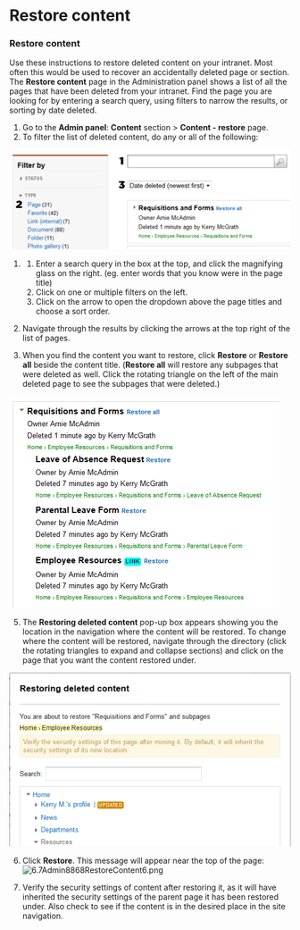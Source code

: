 # Restore content

### Restore content

Use these instructions to restore deleted content on your intranet. Most often this would be used to recover an accidentally deleted page or section. The **Restore content** page in the Administration panel shows a list of all the pages that have been deleted from your intranet. Find the page you are looking for by entering a search query, using filters to narrow the results, or sorting by date deleted.

1. Go to the **Admin panel**: **Content** section &gt; **Content - restore** page.
2. To filter the list of deleted content, do any or all of the following:

![](../../.gitbook/assets/1%20%2894%29.png)

1. 1. Enter a search query in the box at the top, and click the magnifying glass on the right. \(eg. enter words that you know were in the page title\)
   2. Click on one or multiple filters on the left.
   3. Click on the arrow to open the dropdown above the page titles and choose a sort order.

3. Navigate through the results by clicking the arrows at the top right of the list of pages.

4. When you find the content you want to restore, click **Restore** or **Restore all** beside the content title. \(**Restore all** will restore any subpages that were deleted as well. Click the rotating triangle on the left of the main deleted page to see the subpages that were deleted.\)

![](../../.gitbook/assets/2%20%2877%29.png)

5. The **Restoring deleted content** pop-up box appears showing you the location in the navigation where the content will be restored. To change where the content will be restored, navigate through the directory \(click the rotating triangles to expand and collapse sections\) and click on the page that you want the content restored under.

![](../../.gitbook/assets/3%20%2815%29.png)

6. Click **Restore**. This message will appear near the top of the page:![6.7Admin8868RestoreContent6.png](https://community.thoughtfarmer.com/imagethumb/17418600000/16450/600x600/False/6.7Admin8868RestoreContent6.png)

7. Verify the security settings of content after restoring it, as it will have inherited the security settings of the parent page it has been restored under. Also check to see if the content is in the desired place in the site navigation.




